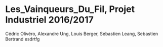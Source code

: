# Les_Vainqueurs_Du_Fil, Projet Industriel 2016/2017
Cédric Olivéro, Alexandre Ung, Louis Berger, Sebastien Leang, Sebastien Bertrand
esdrtfg
